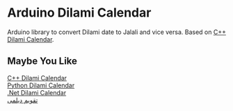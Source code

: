 
# Arduino Dilami Calendar
Arduino library to convert Dilami date to Jalali and vice versa. Based on [C++ Dilami Calendar](https://github.com/LordArma/Dilami-Calendar-C-).

## Maybe You Like
[C++ Dilami Calendar](https://github.com/LordArma/Dilami-Calendar-C-)
<br/>
[Python Dilami Calendar](https://github.com/Jangal/python-dilami-calendar)
<br/>
[.Net Dilami Calendar](https://github.com/Jangal/Dilami-Calendar-.Net)
<br/>
[تقویم دیلمی](http://giltime.ir)
